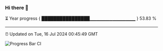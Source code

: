 ### Hi there 👋

⏳ Year progress { ████████████████▁▁▁▁▁▁▁▁▁▁▁▁▁▁ } 53.83 %

---

⏰ Updated on Tue, 16 Jul 2024 00:45:49 GMT

![Progress Bar CI](https://github.com/code-lakshay/GitHub-Actions-Demo/workflows/Progress%20Bar%20CI/badge.svg)
